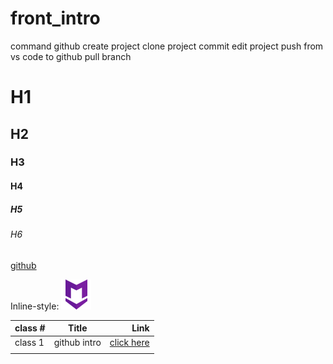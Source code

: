 # front_intro


command github
create project
clone project
commit edit project
push from vs code to github
pull
branch

# H1
## H2
### H3
#### H4
##### H5
###### H6

[github](https://github.com/mohmmad-alzoubi/front_intro)

Inline-style: 
![alt text](https://github.com/adam-p/markdown-here/raw/master/src/common/images/icon48.png "Logo Title Text 1")

| class #      | Title | Link    |
| :---        |    :----:   |          ---: |
| class 1      | github intro       | [click here](./class/class1)   |
|    |         |       |